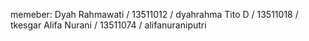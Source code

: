memeber:
Dyah Rahmawati / 13511012 / dyahrahma
Tito D / 13511018 / tkesgar
Alifa Nurani / 13511074 / alifanuraniputri